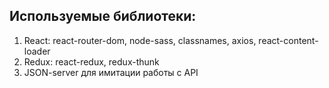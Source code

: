 ## Используемые библиотеки:
1) React:
  react-router-dom,
  node-sass,
  classnames,
  axios,
  react-content-loader
2) Redux:
  react-redux,
  redux-thunk
3) JSON-server для имитации работы с API
